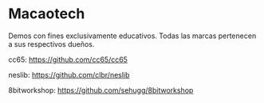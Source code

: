 # Macaotech
 
Demos con fines exclusivamente educativos. Todas las marcas pertenecen a sus respectivos dueños.

cc65: https://github.com/cc65/cc65

neslib: https://github.com/clbr/neslib

8bitworkshop: https://github.com/sehugg/8bitworkshop


